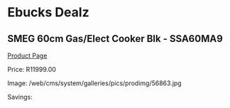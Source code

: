 
# Ebucks Dealz
## SMEG 60cm Gas/Elect Cooker Blk - SSA60MA9
[Product Page](https://www.ebucks.com/web/shop/productSelected.do?prodId=894804662&catId=704989856)

Price: R11999.00

Image: /web/cms/system/galleries/pics/prodimg/56863.jpg

Savings: 


	